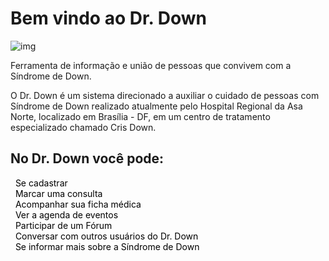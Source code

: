 <h1> Bem vindo ao Dr. Down </h1>

![img](https://uploaddeimagens.com.br/images/001/379/097/original/Captura_de_tela_de_2018-04-18_13-28-57.png?1524068959)

Ferramenta de informação e união de pessoas que convivem com a Síndrome de Down.

O Dr. Down é um sistema direcionado a auxiliar o cuidado de pessoas com Síndrome de Down realizado atualmente pelo Hospital Regional da Asa Norte, localizado em Brasília - DF, em um centro de tratamento especializado chamado Cris Down.

<div class="list-group">
  <h2>No Dr. Down você pode: </h2>
  <a class="list-group-item" style="color:black"><i class="fa fa-home fa-2x" aria-hidden="true"></i>&nbsp; Se cadastrar</a>
  <br/>
  <a class="list-group-item" style="color:black"><i class="fa fa-stethoscope fa-2x" aria-hidden="true"></i>&nbsp; Marcar uma consulta</a>
  <br/>
  <a class="list-group-item" style="color:black"><i class="fa fa-medkit fa-2x" aria-hidden="true"></i>&nbsp; Acompanhar sua ficha médica</a>
  <br/>
  <a class="list-group-item" style="color:black"><i class="fa fa-calendar fa-2x" aria-hidden="true"></i>&nbsp; Ver a agenda de eventos</a>
  <br/>
  <a class="list-group-item" style="color:black"><i class="fa fa-list-alt fa-2x" aria-hidden="true"></i>&nbsp; Participar de um Fórum</a>
  <br/>
  <a class="list-group-item" style="color:black"><i class="fa fa-users fa-2x" aria-hidden="true"></i>&nbsp; Conversar com outros usuários do Dr. Down</a>
  <br/>
  <a class="list-group-item" style="color:black"><i class="fa fa-search-plus fa-2x" aria-hidden="true"></i>&nbsp; Se informar mais sobre a Síndrome de Down</a>
</div>

